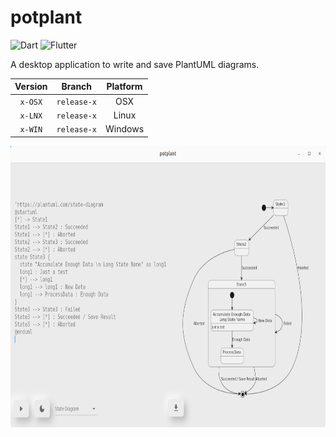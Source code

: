 # potplant
![Dart](https://img.shields.io/badge/dart-3.0.6-blue) ![Flutter](https://img.shields.io/badge/flutter-3.10.6-blue)

A desktop application to write and save PlantUML diagrams.


| Version   | Branch          | Platform                               
| :-------: | :-------------: | :------: 
| `x-OSX`   | `release-x`   | OSX                                 
| `x-LNX`   | `release-x`   | Linux                                  
| `x-WIN`   | `release-x`   | Windows                               



<img height="450px" src="./media/image.png" />


